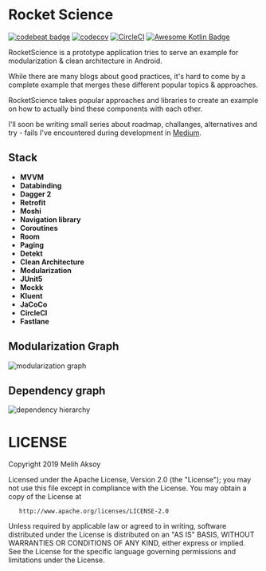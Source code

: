 # Rocket Science

[![codebeat badge](https://codebeat.co/badges/542fb08a-b3cc-4ff8-b1bb-35a66932f12f)](https://codebeat.co/projects/github-com-melihaksoy-rocketscience-master) [![codecov](https://codecov.io/gh/melihaksoy/RocketScience/branch/master/graph/badge.svg?token=pXPKpV5dz6)](https://codecov.io/gh/melihaksoy/RocketScience) [![CircleCI](https://circleci.com/gh/melihaksoy/RocketScience/tree/master.svg?style=svg&circle-token=705e399a0116be0a5bb10bddc72fc7ef19b568e3)](https://circleci.com/gh/melihaksoy/RocketScience/tree/master) [![Awesome Kotlin Badge](https://kotlin.link/awesome-kotlin.svg)](https://github.com/KotlinBy/awesome-kotlin)

RocketScience is a prototype application tries to serve an example for modularization & clean architecture in Android.

While there are many blogs about good practices, it's hard to come by a complete example that merges these different popular topics & approaches.

RocketScience takes popular approaches and libraries to create an example on how to actually bind these components with each other.

I'll soon be writing small series about roadmap, challanges, alternatives and try - fails I've encountered during development in [Medium](https://medium.com/@aksoymelihcan).

## Stack
- **MVVM**
- **Databinding**
- **Dagger 2**
- **Retrofit**
- **Moshi**
- **Navigation library**
- **Coroutines**
- **Room**
- **Paging**
- **Detekt**
- **Clean Architecture**
- **Modularization**
- **JUnit5**
- **Mockk**
- **Kluent**
- **JaCoCo**
- **CircleCI**
- **Fastlane**

## Modularization Graph
![modularization graph](https://github.com/melihaksoy/RocketScience/blob/master/docs/module_graph.png)

## Dependency graph
![dependency hierarchy](https://github.com/melihaksoy/RocketScience/blob/master/docs/dependency_hierarchy.png)

# LICENSE

   Copyright 2019 Melih Aksoy

   Licensed under the Apache License, Version 2.0 (the "License");
   you may not use this file except in compliance with the License.
   You may obtain a copy of the License at

       http://www.apache.org/licenses/LICENSE-2.0

   Unless required by applicable law or agreed to in writing, software
   distributed under the License is distributed on an "AS IS" BASIS,
   WITHOUT WARRANTIES OR CONDITIONS OF ANY KIND, either express or implied.
   See the License for the specific language governing permissions and
   limitations under the License.
